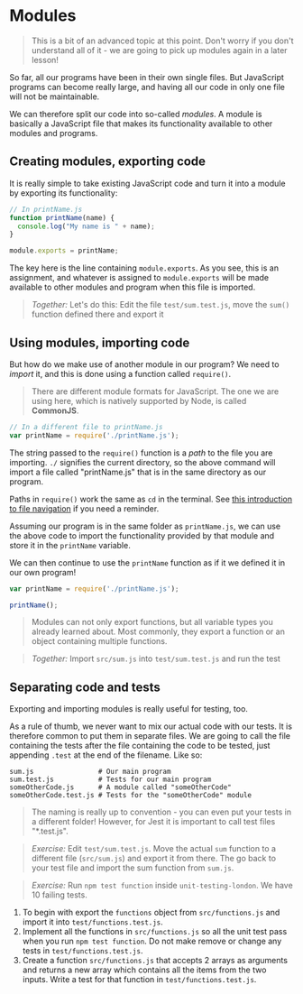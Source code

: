 # Modules

> This is a bit of an advanced topic at this point. Don't worry if you don't understand all of it - we are going to pick up modules again in a later lesson!

So far, all our programs have been in their own single files. But JavaScript programs can become really large, and having all our code in only one file will not be maintainable.

We can therefore split our code into so-called *modules*. A module is basically a JavaScript file that makes its functionality available to other modules and programs.

## Creating modules, exporting code

It is really simple to take existing JavaScript code and turn it into a module by exporting its functionality:

```js
// In printName.js
function printName(name) {
  console.log("My name is " + name);
}

module.exports = printName;
```

The key here is the line containing `module.exports`. As you see, this is an assignment, and whatever is assigned to `module.exports` will be made available to other modules and program when this file is imported.

> *Together:* Let's do this: Edit the file `test/sum.test.js`, move the `sum()` function defined there and export it

## Using modules, importing code

But how do we make use of another module in our program? We need to *import* it, and this is done using a function called `require()`.

> There are different module formats for JavaScript. The one we are using here, which is natively supported by Node, is called **CommonJS**.

```js
// In a different file to printName.js
var printName = require('./printName.js');
```

The string passed to the `require()` function is a _path_ to the file you are importing. `./` signifies the current directory, so the above command will import a file called "printName.js" that is in the same directory as our program.

Paths in `require()` work the same as `cd` in the terminal. See [this introduction to file navigation](https://www.digitalocean.com/community/tutorials/basic-linux-navigation-and-file-management#navigation-and-exploration) if you need a reminder.

Assuming our program is in the same folder as `printName.js`, we can use the above code to import the functionality provided by that module and store it in the `printName` variable.

We can then continue to use the `printName` function as if it we defined it in our own program!

```js
var printName = require('./printName.js');

printName();
```

> Modules can not only export functions, but all variable types you already learned about. Most commonly, they export a function or an object containing multiple functions.

> *Together:* Import `src/sum.js` into `test/sum.test.js` and run the test

## Separating code and tests

Exporting and importing modules is really useful for testing, too.

As a rule of thumb, we never want to mix our actual code with our tests. It is therefore common to put them in separate files. We are going to call the file containing the tests after the file containing the code to be tested, just appending `.test` at the end of the filename. Like so:

```
sum.js                # Our main program
sum.test.js           # Tests for our main program
someOtherCode.js      # A module called "someOtherCode"
someOtherCode.test.js # Tests for the "someOtherCode" module
```

> The naming is really up to convention - you can even put your tests in a different folder! However, for Jest it is important to call test files "\*.test.js".

> *Exercise:* Edit `test/sum.test.js`. Move the actual `sum` function to a different file (`src/sum.js`) and export it from there. The go back to your test file and import the sum function from `sum.js`.

> *Exercise:* Run `npm test function` inside `unit-testing-london`. We have 10 failing tests.
1. To begin with export the `functions` object from `src/functions.js` and import it into `test/functions.test.js`.
2. Implement all the functions in `src/functions.js` so all the unit test pass when you run `npm test function`. Do not make remove or change any tests in `test/functions.test.js`.
3. Create a function `src/functions.js` that accepts 2 arrays as arguments and returns a new array which contains all the items from the two inputs. Write a test for that function in `test/functions.test.js`.
